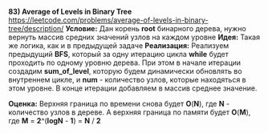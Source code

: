 **83) Average of Levels in Binary Tree**
https://leetcode.com/problems/average-of-levels-in-binary-tree/description/
**Условие:**
Дан корень **root** бинарного дерева, нужно вернуть массив средних значений узлов на каждом уровне
**Идея:**
Такая же логика, как и в предыдущей задаче
**Реализация:**
    Реализуем предыдущий **BFS**, который за одну итерацию цикла **while** будет проходить по одному уровню дерева. При этом в начале итерации создадим **sum_of_level**, которую будем динамически обновлять во внутреннем цикле, и **num** - количество узлов, которые находяться в этом уровне. В конце итерации добавляем в массив среднее значение.

**Оценка:**
    Верхняя граница по времени снова будет **O**(**N**), где **N** - количество узлов в дереве. А верхняя граница по памяти будет **O**(**M**), где **M** = **2**^(**logN** - **1**) = **N** / **2**

